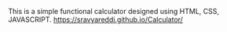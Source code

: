 This is a simple functional calculator designed using HTML, CSS, JAVASCRIPT.
https://sravyareddi.github.io/Calculator/
